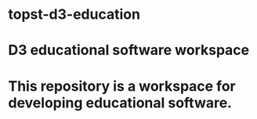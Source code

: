 # topst-d3-education
# D3 educational software workspace 
# This repository is a workspace for developing educational software.
